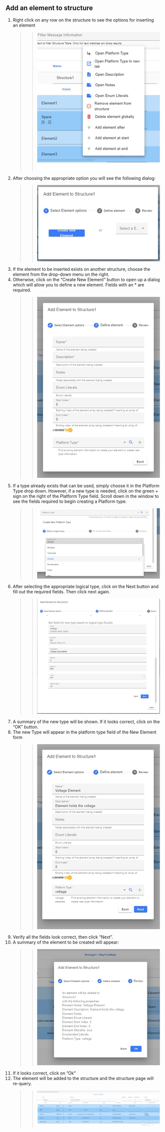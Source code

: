 ## Add an element to structure

1. Right click on any row on the structure to see the options for inserting an element
    > > ![OSEE Navigator](../../images/mim/addelement1.jpg)
2. After choosing the appropriate option you will see the following dialog:
    > > ![editelement1](../../images/mim/addelement2.jpg)
3. If the element to be inserted exists on another structure, choose the element from the drop-down menu on the right.
4. Otherwise, click on the “Create New Element” button to open up a dialog which will allow you to define a new element. Fields with an \* are required.
    > > ![editelement1](../../images/mim/addelement3.jpg)
5. If a type already exists that can be used, simply choose it in the Platform Type drop down. However, if a new type is needed, click on the green + sign on the right of the Platform Type field. Scroll down in the window to see the fields required to begin creating a Platform type.
    > > ![editelement1](../../images/mim/addelement4.jpg)
6. After selecting the appropriate logical type, click on the Next button and fill out the required fields. Then click next again.
    > > ![editelement1](../../images/mim/addelement5.jpg)
7. A summary of the new type will be shown. If it looks correct, click on the “OK” button.
8. The new Type will appear in the platform type field of the New Element form
    > > ![editelement1](../../images/mim/addelement6.jpg)
9. Verify all the fields look correct, then click “Next”.
10. A summary of the element to be created will appear:
    > > ![editelement1](../../images/mim/addelement7.jpg)
11. If it looks correct, click on “Ok”
12. The element will be added to the structure and the structure page will re-query.
    > > ![editelement1](../../images/mim/addelement8.jpg)
